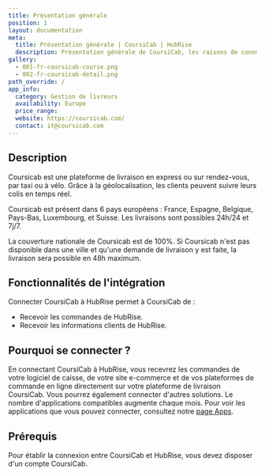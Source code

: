 ```yaml
---
title: Présentation générale
position: 1
layout: documentation
meta:
  title: Présentation générale | CoursiCab | HubRise
  description: Présentation générale de CoursiCab, les raisons de connecter votre caisse à HubRise et liste des fonctionnalités de l'intégration avec HubRise.
gallery:
  - 001-fr-coursicab-course.png
  - 002-fr-coursicab-detail.png
path_override: /
app_info:
  category: Gestion de livreurs
  availability: Europe
  price_range:
  website: https://coursicab.com/
  contact: it@coursicab.com
---
```


## Description

Coursicab est une plateforme de livraison en express ou sur rendez-vous, par taxi ou à vélo. Grâce à la géolocalisation, les clients peuvent suivre leurs colis en temps réel.

Coursicab est présent dans 6 pays européens : France, Espagne, Belgique, Pays-Bas, Luxembourg, et Suisse. Les livraisons sont possibles 24h/24 et 7j/7.

La couverture nationale de Coursicab est de 100%. Si Coursicab n'est pas disponible dans une ville et qu'une demande de livraison y est faite, la livraison sera possible en 48h maximum.

## Fonctionnalités de l'intégration

Connecter CoursiCab à HubRise permet à CoursiCab de :

- Recevoir les commandes de HubRise.
- Recevoir les informations clients de HubRise.

## Pourquoi se connecter ?

En connectant CoursiCab à HubRise, vous recevrez les commandes de votre logiciel de caisse, de votre site e-commerce et de vos plateformes de commande en ligne directement sur votre plateforme de livraison CoursiCab. Vous pourrez également connecter d'autres solutions. Le nombre d'applications compatibles augmente chaque mois. Pour voir les applications que vous pouvez connecter, consultez notre [page Apps](/apps).

## Prérequis

Pour établir la connexion entre CoursiCab et HubRise, vous devez disposer d'un compte CoursiCab.